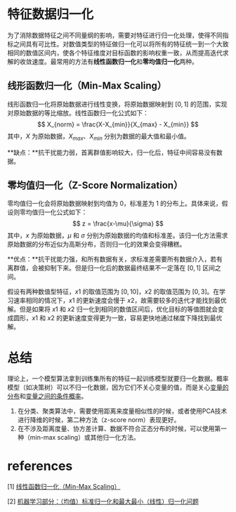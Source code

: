 # 特征数据归一化

为了消除数据特征之间不同量纲的影响，需要对特征进行归一化处理，使得不同指标之间具有可比性。对数值类型的特征做归一化可以将所有的特征统一到一个大致相同的数值区间内，使各个特征维度对目标函数的影响权重一致，从而提高迭代求解的收敛速度。最常用的方法有**线性函数归一化**和**零均值归一化**两种。

## 线形函数归一化（Min-Max Scaling）

线形函数归一化将原始数据进行线性变换，将原始数据映射到 $[0, 1]$ 的范围，实现对原始数据的等比缩放。线性函数归一化公式如下：
$$
X_{norm} = \frac{X-X_{min}}{X_{max} - X_{min}}
$$
其中，$X$ 为原始数据，$X_{max}$、$X_{min}$ 分别为数据的最大值和最小值。

**缺点：**抗干扰能力弱，首离群值影响较大，归一化后，特征中间容易没有数据。

## 零均值归一化（Z-Score Normalization）

零均值归一化会将原始数据映射到均值为 $0$，标准差为 $1$ 的分布上。具体来说，假设则零均值归一化公式如下：
$$
z = \frac{x-\mu}{\sigma}
$$
其中，$x$ 为原始数据，$\mu$ 和 $\sigma$ 分别为原始数据的均值和标准差。该归一化方法需求原始数据的分布近似为高斯分布，否则归一化的效果会变得糟糕。

**优点：**抗干扰能力强，和所有数据有关，求标准差需要所有数据介入，若有离群值，会被抑制下来。但是归一化后的数据最终结果不一定落在 $[0, 1]$ 区间之间。

假设有两种数值型特征，$x1$ 的取值范围为 $[0,10]$，$x2$ 的取值范围为 $[0,3]$。在学习速率相同的情况下，$x1$ 的更新速度会慢于 $x2$，故需要较多的迭代才能找到最优解。但是如果将 $x1$ 和 $x2$ 归一化到相同的数值区间后，优化目标的等值图就会变成圆形，$x1$ 和 $x2$ 的更新速度变得更为一致，容易更快地通过梯度下降找到最优解。

# 总结

理论上，一个模型算法拿到训练集所有的特征一起训练模型就要归一化数据。概率模型（如决策树）可以不归一化数据，因为它们不关心变量的值，而是关心<u>变量的分布</u>和<u>变量之间的条件概率</u>。

1. 在分类、聚类算法中，需要使用距离来度量相似性的时候，或者使用PCA技术进行降维的时候，第二种方法（z-score norm）表现更好。
2. 在不涉及距离度量、协方差计算、数据不符合正态分布的时候，可以使用第一种（min-max scaling）或其他归一化方法。

# references

[1] [线性函数归一化（Min-Max Scaling）](https://zhuanlan.zhihu.com/p/375746280)

[2] [机器学习部分：（均值）标准归一化和最大最小（线性）归一化问题](https://blog.csdn.net/wyqwilliam/article/details/81750832)
